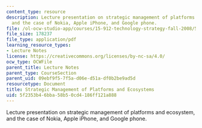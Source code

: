 ```yaml
---
content_type: resource
description: Lecture presentation on strategic management of platforms and ecosystem,
  and the case of Nokia, Apple iPhone, and Google phone.
file: /ol-ocw-studio-app/courses/15-912-technology-strategy-fall-2008/5f2353b46bba58b50cd4186ff121a888_lec_15.pdf
file_size: 178237
file_type: application/pdf
learning_resource_types:
- Lecture Notes
license: https://creativecommons.org/licenses/by-nc-sa/4.0/
ocw_type: OCWFile
parent_title: Lecture Notes
parent_type: CourseSection
parent_uid: 09ebf9f5-7f5a-d06e-d51a-df0b2be9ad5d
resourcetype: Document
title: Strategic Management of Platforms and Ecosystems
uid: 5f2353b4-6bba-58b5-0cd4-186ff121a888
---
```

Lecture presentation on strategic management of platforms and ecosystem, and the case of Nokia, Apple iPhone, and Google phone.